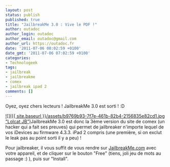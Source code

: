 ```yaml
---
layout: post
status: publish
published: true
title: "JailbreakMe 3.0 : Vive le PDF !"
author: outadoc
author_login: outadoc
author_email: outadoc@gmail.com
author_url: https://outadoc.fr
date: '2011-07-06 08:02:59 +0100'
date_gmt: '2011-07-06 07:02:59 +0100'
categories:
- Technologeek
tags:
- jailbreak
- jailbreakme
- comex
- jailbreak ipad 2
comments: []
---
```

Oyez, oyez chers lecteurs ! JailbreakMe 3.0 est sorti ! :D

[![]({{ site.baseurl }}/assets/b9769b93-7f7e-461b-82b4-2156835e82cd1.jpg "Lolcat JB")][1]JailbreakMe 3.0 est donc la 3ème version du site de comex (un hacker qui a fait ses preuves) qui permet de jailbreaker n'importe lequel de vos iDevices au firmware 4.3.3. iPad 2 compris (une première, si on exclut le leak pas au point sorti il y a peu) !

Pour jailbreaker, il vous suffit de vous rendre sur [JailbreakMe.com][1] avec votre appareil, et de cliquer sur le bouton "Free" (tiens, joli jeu de mots au passage :) ), puis sur "Install".

[1]: http://jailbreakme.com
